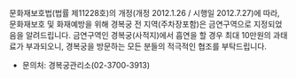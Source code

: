 문화재보호법(법률 제11228호)의 개정(개정 2012.1.26 / 시행일 2012.7.27)에 따라, 문화재보호 및 화재예방을 위해 경복궁 전 지역(주차장포함)은 금연구역으로 지정되었음을 알려드립니다.
금연구역인 경복궁(사적지)에서 흡연을 할 경우 최대 10만원의 과태료가 부과되오니, 경복궁을 방문하는 모든 분들의 적극적인 협조를 부탁드립니다.

- 문의처: 경복궁관리소(02-3700-3913)
